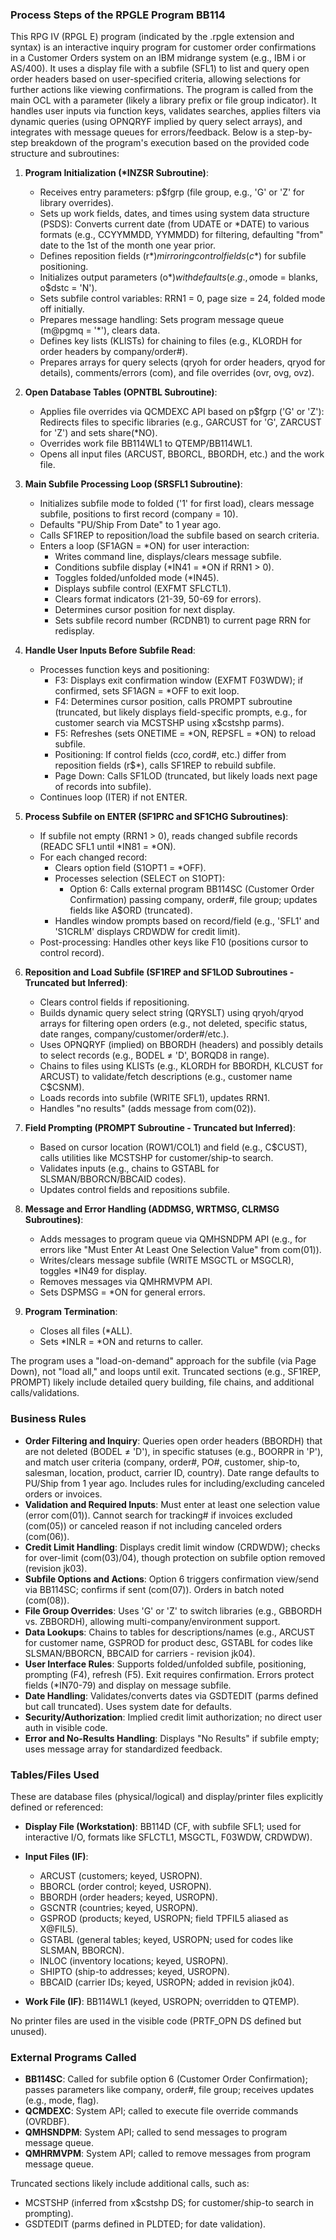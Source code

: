 ### Process Steps of the RPGLE Program BB114

This RPG IV (RPGL E) program (indicated by the .rpgle extension and syntax) is an interactive inquiry program for customer order confirmations in a Customer Orders system on an IBM midrange system (e.g., IBM i or AS/400). It uses a display file with a subfile (SFL1) to list and query open order headers based on user-specified criteria, allowing selections for further actions like viewing confirmations. The program is called from the main OCL with a parameter (likely a library prefix or file group indicator). It handles user inputs via function keys, validates searches, applies filters via dynamic queries (using OPNQRYF implied by query select arrays), and integrates with message queues for errors/feedback. Below is a step-by-step breakdown of the program's execution based on the provided code structure and subroutines:

1. **Program Initialization (*INZSR Subroutine)**:
   - Receives entry parameters: p$fgrp (file group, e.g., 'G' or 'Z' for library overrides).
   - Sets up work fields, dates, and times using system data structure (PSDS): Converts current date (from UDATE or *DATE) to various formats (e.g., CCYYMMDD, YYMMDD) for filtering, defaulting "from" date to the 1st of the month one year prior.
   - Defines reposition fields (r$*) mirroring control fields (c$*) for subfile positioning.
   - Initializes output parameters (o$*) with defaults (e.g., o$mode = blanks, o$dstc = 'N').
   - Sets subfile control variables: RRN1 = 0, page size = 24, folded mode off initially.
   - Prepares message handling: Sets program message queue (m@pgmq = '*'), clears data.
   - Defines key lists (KLISTs) for chaining to files (e.g., KLORDH for order headers by company/order#).
   - Prepares arrays for query selects (qryoh for order headers, qryod for details), comments/errors (com), and file overrides (ovr, ovg, ovz).

2. **Open Database Tables (OPNTBL Subroutine)**:
   - Applies file overrides via QCMDEXC API based on p$fgrp ('G' or 'Z'): Redirects files to specific libraries (e.g., GARCUST for 'G', ZARCUST for 'Z') and sets share(*NO).
   - Overrides work file BB114WL1 to QTEMP/BB114WL1.
   - Opens all input files (ARCUST, BBORCL, BBORDH, etc.) and the work file.

3. **Main Subfile Processing Loop (SRSFL1 Subroutine)**:
   - Initializes subfile mode to folded ('1' for first load), clears message subfile, positions to first record (company = 10).
   - Defaults "PU/Ship From Date" to 1 year ago.
   - Calls SF1REP to reposition/load the subfile based on search criteria.
   - Enters a loop (SF1AGN = *ON) for user interaction:
     - Writes command line, displays/clears message subfile.
     - Conditions subfile display (*IN41 = *ON if RRN1 > 0).
     - Toggles folded/unfolded mode (*IN45).
     - Displays subfile control (EXFMT SFLCTL1).
     - Clears format indicators (21-39, 50-69 for errors).
     - Determines cursor position for next display.
     - Sets subfile record number (RCDNB1) to current page RRN for redisplay.

4. **Handle User Inputs Before Subfile Read**:
   - Processes function keys and positioning:
     - F3: Displays exit confirmation window (EXFMT F03WDW); if confirmed, sets SF1AGN = *OFF to exit loop.
     - F4: Determines cursor position, calls PROMPT subroutine (truncated, but likely displays field-specific prompts, e.g., for customer search via MCSTSHP using x$cstshp parms).
     - F5: Refreshes (sets ONETIME = *ON, REPSFL = *ON) to reload subfile.
     - Positioning: If control fields (c$co, c$ord#, etc.) differ from reposition fields (r$*), calls SF1REP to rebuild subfile.
     - Page Down: Calls SF1LOD (truncated, but likely loads next page of records into subfile).
   - Continues loop (ITER) if not ENTER.

5. **Process Subfile on ENTER (SF1PRC and SF1CHG Subroutines)**:
   - If subfile not empty (RRN1 > 0), reads changed subfile records (READC SFL1 until *IN81 = *ON).
   - For each changed record:
     - Clears option field (S1OPT1 = *OFF).
     - Processes selection (SELECT on S1OPT):
       - Option 6: Calls external program BB114SC (Customer Order Confirmation) passing company, order#, file group; updates fields like A$ORD (truncated).
     - Handles window prompts based on record/field (e.g., 'SFL1' and 'S1CRLM' displays CRDWDW for credit limit).
   - Post-processing: Handles other keys like F10 (positions cursor to control record).

6. **Reposition and Load Subfile (SF1REP and SF1LOD Subroutines - Truncated but Inferred)**:
   - Clears control fields if repositioning.
   - Builds dynamic query select string (QRYSLT) using qryoh/qryod arrays for filtering open orders (e.g., not deleted, specific status, date ranges, company/customer/order#/etc.).
   - Uses OPNQRYF (implied) on BBORDH (headers) and possibly details to select records (e.g., BODEL ≠ 'D', BORQD8 in range).
   - Chains to files using KLISTs (e.g., KLORDH for BBORDH, KLCUST for ARCUST) to validate/fetch descriptions (e.g., customer name C$CSNM).
   - Loads records into subfile (WRITE SFL1), updates RRN1.
   - Handles "no results" (adds message from com(02)).

7. **Field Prompting (PROMPT Subroutine - Truncated but Inferred)**:
   - Based on cursor location (ROW1/COL1) and field (e.g., C$CUST), calls utilities like MCSTSHP for customer/ship-to search.
   - Validates inputs (e.g., chains to GSTABL for SLSMAN/BBORCN/BBCAID codes).
   - Updates control fields and repositions subfile.

8. **Message and Error Handling (ADDMSG, WRTMSG, CLRMSG Subroutines)**:
   - Adds messages to program queue via QMHSNDPM API (e.g., for errors like "Must Enter At Least One Selection Value" from com(01)).
   - Writes/clears message subfile (WRITE MSGCTL or MSGCLR), toggles *IN49 for display.
   - Removes messages via QMHRMVPM API.
   - Sets DSPMSG = *ON for general errors.

9. **Program Termination**:
   - Closes all files (*ALL).
   - Sets *INLR = *ON and returns to caller.

The program uses a "load-on-demand" approach for the subfile (via Page Down), not "load all," and loops until exit. Truncated sections (e.g., SF1REP, PROMPT) likely include detailed query building, file chains, and additional calls/validations.

### Business Rules

- **Order Filtering and Inquiry**: Queries open order headers (BBORDH) that are not deleted (BODEL ≠ 'D'), in specific statuses (e.g., BOORPR in 'P'), and match user criteria (company, order#, PO#, customer, ship-to, salesman, location, product, carrier ID, country). Date range defaults to PU/Ship from 1 year ago. Includes rules for including/excluding canceled orders or invoices.
- **Validation and Required Inputs**: Must enter at least one selection value (error com(01)). Cannot search for tracking# if invoices excluded (com(05)) or canceled reason if not including canceled orders (com(06)).
- **Credit Limit Handling**: Displays credit limit window (CRDWDW); checks for over-limit (com(03)/04), though protection on subfile option removed (revision jk03).
- **Subfile Options and Actions**: Option 6 triggers confirmation view/send via BB114SC; confirms if sent (com(07)). Orders in batch noted (com(08)).
- **File Group Overrides**: Uses 'G' or 'Z' to switch libraries (e.g., GBBORDH vs. ZBBORDH), allowing multi-company/environment support.
- **Data Lookups**: Chains to tables for descriptions/names (e.g., ARCUST for customer name, GSPROD for product desc, GSTABL for codes like SLSMAN/BBORCN, BBCAID for carriers - revision jk04).
- **User Interface Rules**: Supports folded/unfolded subfile, positioning, prompting (F4), refresh (F5). Exit requires confirmation. Errors protect fields (*IN70-79) and display on message subfile.
- **Date Handling**: Validates/converts dates via GSDTEDIT (parms defined but call truncated). Uses system date for defaults.
- **Security/Authorization**: Implied credit limit authorization; no direct user auth in visible code.
- **Error and No-Results Handling**: Displays "No Results" if subfile empty; uses message array for standardized feedback.

### Tables/Files Used

These are database files (physical/logical) and display/printer files explicitly defined or referenced:

- **Display File (Workstation)**: BB114D (CF, with subfile SFL1; used for interactive I/O, formats like SFLCTL1, MSGCTL, F03WDW, CRDWDW).

- **Input Files (IF)**:
  - ARCUST (customers; keyed, USROPN).
  - BBORCL (order control; keyed, USROPN).
  - BBORDH (order headers; keyed, USROPN).
  - GSCNTR (countries; keyed, USROPN).
  - GSPROD (products; keyed, USROPN; field TPFIL5 aliased as X@FIL5).
  - GSTABL (general tables; keyed, USROPN; used for codes like SLSMAN, BBORCN).
  - INLOC (inventory locations; keyed, USROPN).
  - SHIPTO (ship-to addresses; keyed, USROPN).
  - BBCAID (carrier IDs; keyed, USROPN; added in revision jk04).

- **Work File (IF)**: BB114WL1 (keyed, USROPN; overridden to QTEMP).

No printer files are used in the visible code (PRTF_OPN DS defined but unused).

### External Programs Called

- **BB114SC**: Called for subfile option 6 (Customer Order Confirmation); passes parameters like company, order#, file group; receives updates (e.g., mode, flag).
- **QCMDEXC**: System API; called to execute file override commands (OVRDBF).
- **QMHSNDPM**: System API; called to send messages to program message queue.
- **QMHRMVPM**: System API; called to remove messages from program message queue.

Truncated sections likely include additional calls, such as:
- MCSTSHP (inferred from x$cstshp DS; for customer/ship-to search in prompting).
- GSDTEDIT (parms defined in PLDTED; for date validation).